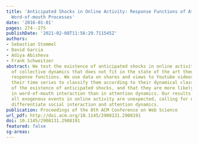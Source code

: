 ```yaml
---
title: 'Anticipated Shocks in Online Activity: Response Functions of Attention and
  Word-of-mouth Processes'
date: '2016-01-01'
pages: 274--275
publishDate: '2021-02-08T11:56:29.711545Z'
authors:
- Sebastian Stommel
- David Garcia
- Adiya Abisheva
- Frank Schweitzer
abstract: We test the existence of anticipated shocks in online activity, a class
  of collective dynamics that does not fit in the state of the art theory on social
  response functions. We use data on shares and views to Youtube videos, measuring
  their time series to classify them according to their dynamical class. We find evidence
  of the existence of anticipated shocks, and that they are more likely to appear
  in word-of-mouth interaction than in attention dynamics. Our results show that not
  all exogenous events in online activity are unexpected, calling for new models that
  differentiate social interaction and attention dynamics.
publication: Proceedings of the 8th ACM Conference on Web Science
url_pdf: http://doi.acm.org/10.1145/2908131.2908191
doi: 10.1145/2908131.2908191
featured: false
sg-areas:
---
```

